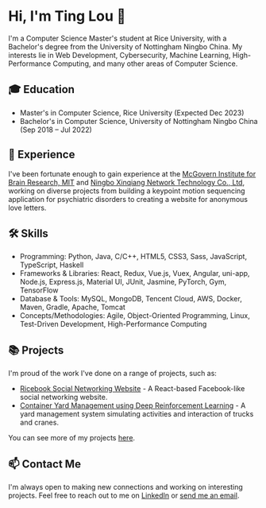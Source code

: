 # Hi, I'm Ting Lou 👋

I'm a Computer Science Master's student at Rice University, with a Bachelor's degree from the University of Nottingham Ningbo China. My interests lie in Web Development, Cybersecurity, Machine Learning, High-Performance Computing, and many other areas of Computer Science.

## 🎓 Education

- Master's in Computer Science, Rice University (Expected Dec 2023)
- Bachelor's in Computer Science, University of Nottingham Ningbo China (Sep 2018 – Jul 2022)

## 💼 Experience

I've been fortunate enough to gain experience at the [McGovern Institute for Brain Research, MIT](https://mcgovern.mit.edu/) and [Ningbo Xinqiang Network Technology Co., Ltd](http://www.nbxinqiang.com/), working on diverse projects from building a keypoint motion sequencing application for psychiatric disorders to creating a website for anonymous love letters.

## 🛠️ Skills

- Programming: Python, Java, C/C++, HTML5, CSS3, Sass, JavaScript, TypeScript, Haskell
- Frameworks & Libraries: React, Redux, Vue.js, Vuex, Angular, uni-app, Node.js, Express.js, Material UI, JUnit, Jasmine, PyTorch, Gym, TensorFlow
- Database & Tools: MySQL, MongoDB, Tencent Cloud, AWS, Docker, Maven, Gradle, Apache, Tomcat
- Concepts/Methodologies: Agile, Object-Oriented Programming, Linux, Test-Driven Development, High-Performance Computing

## 📚 Projects

I'm proud of the work I've done on a range of projects, such as:

- [Ricebook Social Networking Website](link_to_repository) - A React-based Facebook-like social networking website.
- [Container Yard Management using Deep Reinforcement Learning](link_to_repository) - A yard management system simulating activities and interaction of trucks and cranes.

You can see more of my projects [here](link_to_your_github).

## 📫 Contact Me

I'm always open to making new connections and working on interesting projects. Feel free to reach out to me on [LinkedIn](linkedin.com/in/TingLou0901) or [send me an email](mailto:TingLou.0901@gmail.com).

